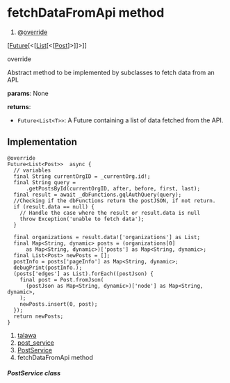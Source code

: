 
<div>

# fetchDataFromApi method

</div>


<div>

1.  @[override](https://api.flutter.dev/flutter/dart-core/override-constant.html)

</div>

[[Future](https://api.flutter.dev/flutter/dart-core/Future-class.html)[\<[[List](https://api.flutter.dev/flutter/dart-core/List-class.html)[\<[[Post](../../models_post_post_model/Post-class.html)]\>]]\>]]



override




Abstract method to be implemented by subclasses to fetch data from an
API.

**params**: None

**returns**:

-   `Future<List<T>>`: A Future containing a list of data fetched from
    the API.



## Implementation

``` language-dart
@override
Future<List<Post>>  async {
  // variables
  final String currentOrgID = _currentOrg.id!;
  final String query =
      .getPostsById(currentOrgID, after, before, first, last);
  final result = await _dbFunctions.gqlAuthQuery(query);
  //Checking if the dbFunctions return the postJSON, if not return.
  if (result.data == null) {
    // Handle the case where the result or result.data is null
    throw Exception('unable to fetch data');
  }

  final organizations = result.data!['organizations'] as List;
  final Map<String, dynamic> posts = (organizations[0]
      as Map<String, dynamic>)['posts'] as Map<String, dynamic>;
  final List<Post> newPosts = [];
  postInfo = posts['pageInfo'] as Map<String, dynamic>;
  debugPrint(postInfo.);
  (posts['edges'] as List).forEach((postJson) {
    final post = Post.fromJson(
      (postJson as Map<String, dynamic>)['node'] as Map<String, dynamic>,
    );
    newPosts.insert(0, post);
  });
  return newPosts;
}
```







1.  [talawa](../../index.html)
2.  [post_service](../../services_post_service/)
3.  [PostService](../../services_post_service/PostService-class.html)
4.  fetchDataFromApi method

##### PostService class







